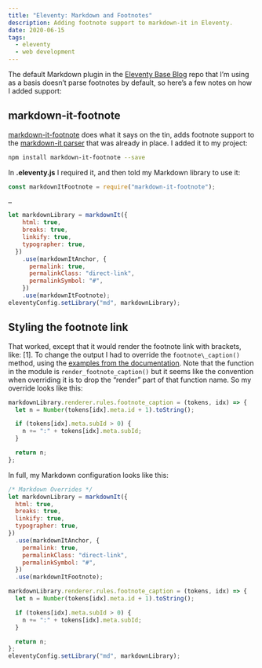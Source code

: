 ```yaml
---
title: "Eleventy: Markdown and Footnotes"
description: Adding footnote support to markdown-it in Eleventy.
date: 2020-06-15
tags:
  - eleventy
  - web development
---
```


The default Markdown plugin in the [Eleventy Base Blog](https://github.com/11ty/eleventy-base-blog) repo that I’m using as a basis doesn’t parse footnotes by default, so here’s a few notes on how I added support:

## markdown-it-footnote

[markdown-it-footnote](https://github.com/markdown-it/markdown-it-footnote) does what it says on the tin, adds footnote support to the [markdown-it parser](https://github.com/markdown-it/markdown-it) that was already in place. I added it to my project:

```bash
npm install markdown-it-footnote --save
```

In **.eleventy.js** I required it, and then told my Markdown library to use it:

```js
const markdownItFootnote = require("markdown-it-footnote");

…

let markdownLibrary = markdownIt({
    html: true,
    breaks: true,
    linkify: true,
    typographer: true,
  })
    .use(markdownItAnchor, {
      permalink: true,
      permalinkClass: "direct-link",
      permalinkSymbol: "#",
    })
    .use(markdownItFootnote);
eleventyConfig.setLibrary("md", markdownLibrary);
```

## Styling the footnote link

That worked, except that it would render the footnote link with brackets, like: [1]. To change the output I had to override the `footnote\_caption()` method, using the [examples from the documentation](https://github.com/markdown-it/markdown-it/blob/master/docs/architecture.md#renderer). Note that the function in the module is `render_footnote_caption()` but it seems like the convention when overriding it is to drop the “render” part of that function name. So my override looks like this:

```js
markdownLibrary.renderer.rules.footnote_caption = (tokens, idx) => {
  let n = Number(tokens[idx].meta.id + 1).toString();

  if (tokens[idx].meta.subId > 0) {
    n += ":" + tokens[idx].meta.subId;
  }

  return n;
};
```

In full, my Markdown configuration looks like this:

```js
/* Markdown Overrides */
let markdownLibrary = markdownIt({
  html: true,
  breaks: true,
  linkify: true,
  typographer: true,
})
  .use(markdownItAnchor, {
    permalink: true,
    permalinkClass: "direct-link",
    permalinkSymbol: "#",
  })
  .use(markdownItFootnote);

markdownLibrary.renderer.rules.footnote_caption = (tokens, idx) => {
  let n = Number(tokens[idx].meta.id + 1).toString();

  if (tokens[idx].meta.subId > 0) {
    n += ":" + tokens[idx].meta.subId;
  }

  return n;
};
eleventyConfig.setLibrary("md", markdownLibrary);
```
